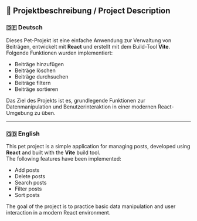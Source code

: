 ## 📌 Projektbeschreibung / Project Description

### 🇩🇪 Deutsch

Dieses Pet-Projekt ist eine einfache Anwendung zur Verwaltung von Beiträgen, entwickelt mit **React** und erstellt mit dem Build-Tool **Vite**.  
Folgende Funktionen wurden implementiert:

- Beiträge hinzufügen
- Beiträge löschen
- Beiträge durchsuchen
- Beiträge filtern
- Beiträge sortieren

Das Ziel des Projekts ist es, grundlegende Funktionen zur Datenmanipulation und Benutzerinteraktion in einer modernen React-Umgebung zu üben.

---

### 🇬🇧 English

This pet project is a simple application for managing posts, developed using **React** and built with the **Vite** build tool.  
The following features have been implemented:

- Add posts
- Delete posts
- Search posts
- Filter posts
- Sort posts

The goal of the project is to practice basic data manipulation and user interaction in a modern React environment.
